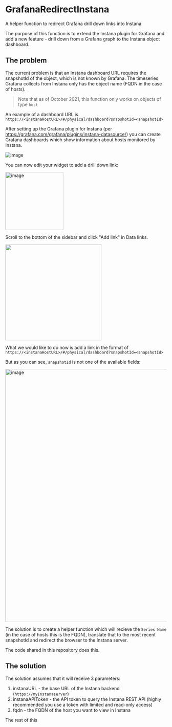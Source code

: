 # GrafanaRedirectInstana
A helper function to redirect Grafana drill down links into Instana

The purpose of this function is to extend the Instana plugin for Grafana and add a new feature - drill down from a Grafana graph to the Instana object dashboard.

## The problem

The current problem is that an Instana dashboard URL requires the snapshotId of the object, which is not known by Grafana. The timeseries Grafana collects from Instana only has the object name (FQDN in the case of hosts).

> Note that as of October 2021, this function only works on objects of type `host`

An example of a dashboard URL is `https://<instanaHostURL>/#/physical/dashboard?snapshotId=<snapshotId>`

After setting up the Grafana plugin for Instana (per https://grafana.com/grafana/plugins/instana-datasource/) you can create Grafana dashboards which show information about hosts monitored by Instana.

![image](https://user-images.githubusercontent.com/7903045/136160956-7492e686-5487-4269-8ddf-2107a12b7961.png)

You can now edit your widget to add a drill down link:

<img width="181" alt="image" src="https://user-images.githubusercontent.com/7903045/136161243-8d0a2afc-086e-4777-ba24-36046fb66066.png">

Scroll to the bottom of the sidebar and click "Add link" in Data links.

<img src="https://user-images.githubusercontent.com/7903045/136161610-1c9880a4-43f5-42ec-8c30-15db8c3fb819.png" width="300" >


What we would like to do now is add a link in the format of `https://<instanaHostURL>/#/physical/dashboard?snapshotId=<snapshotId>`

But as you can see, `snapshotId` is not one of the available fields:

<img width="791" alt="image" src="https://user-images.githubusercontent.com/7903045/136162134-b16b6348-a707-40ed-90cc-bb3a08103ef7.png">

The solution is to create a helper function which will recieve the `Series Name` (in the case of hosts this is the FQDN), translate that to the most recent snapshotId and redirect the browser to the Instana server.

The code shared in this repository does this.

## The solution

The solution assumes that it will receive 3 parameters:
1. instanaURL - the base URL of the Instana backend (`https://myInstanaserver`)
2. instanaAPIToken - the API token to query the Instana REST API (highly recommended you use a token with limited and read-only access)
3. fqdn - the FQDN of the host you want to view in Instana

The rest of this 

